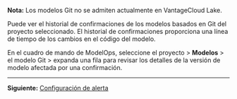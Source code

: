 **Nota:** Los modelos Git no se admiten actualmente en VantageCloud Lake.

Puede ver el historial de confirmaciones de los modelos basados en Git del proyecto seleccionado. El historial de confirmaciones proporciona una línea de tiempo de los cambios en el código del modelo.

En el cuadro de mando de ModelOps, seleccione el proyecto > **Modelos** > el modelo Git > expanda una fila para revisar los detalles de la versión de modelo afectada por una confirmación.

---

**Siguiente:** [Configuración de alerta](sdn1725408878969.md)

